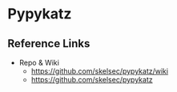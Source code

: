 # Pypykatz

## Reference Links
- Repo & Wiki
  - https://github.com/skelsec/pypykatz/wiki
  - https://github.com/skelsec/pypykatz